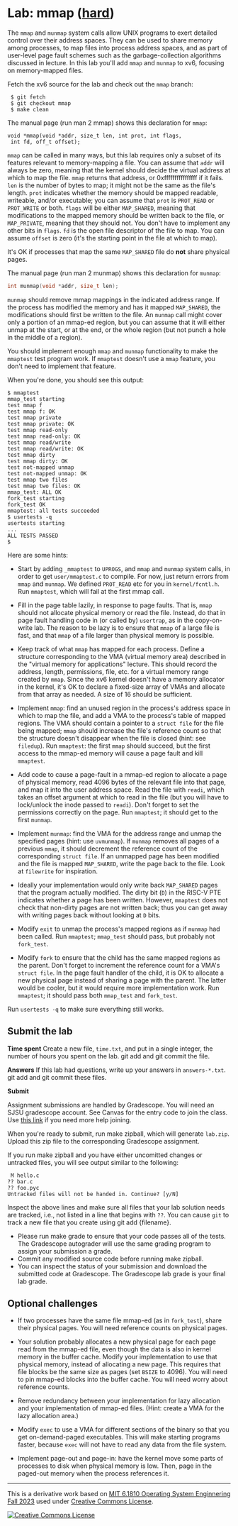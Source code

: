 
# Lab: mmap ([hard](guidance.md))

The `mmap` and `munmap` system calls allow UNIX programs
to exert detailed control over their address spaces. They can be used
to share memory among processes, to map files into process address
spaces, and as part of user-level page fault schemes such as the
garbage-collection algorithms discussed in lecture.
In this lab you'll add `mmap` and `munmap`
to xv6, focusing on memory-mapped files.

Fetch the xv6 source for the lab and check out the `mmap` branch:

```
 $ git fetch
 $ git checkout mmap
 $ make clean
```

The manual page
(run man 2 mmap) shows this declaration for `mmap`:

```
void *mmap(void *addr, size_t len, int prot, int flags,
 int fd, off_t offset);

```

`mmap` can be called in many ways,
but this lab requires only
a subset of its features relevant to memory-mapping a file.
You can assume that
`addr` will always be zero, meaning that the
kernel should decide the virtual address at which to map the file.
`mmap` returns that address, or 0xffffffffffffffff if
it fails.
`len` is the number of bytes to map; it might not be
the same as the file's length.
`prot` indicates whether the memory should be mapped
readable, writeable, and/or executable; you can assume
that `prot` is `PROT_READ` or `PROT_WRITE`
or both.
`flags` will be either `MAP_SHARED`,
meaning that modifications to the mapped memory should
be written back to the file, or `MAP_PRIVATE`,
meaning that they should not. You don't have to implement any
other bits in `flags`.
`fd` is the open file descriptor of the file to map.
You can assume `offset` is zero (it's the starting point
in the file at which to map).

It's OK if processes that map the same `MAP_SHARED`
file do **not** share physical pages.

The manual page
(run man 2 munmap) shows this declaration for `munmap`:

```c
int munmap(void *addr, size_t len);

```

`munmap` should remove mmap mappings in the
indicated address range. If the process has modified the memory and
has it mapped `MAP_SHARED`, the modifications should first be
written to the file. An `munmap` call might cover only a
portion of an mmap-ed region, but you can assume that it will either
unmap at the start, or at the end, or the whole region (but not punch
a hole in the middle of a region).

You should implement enough `mmap` and `munmap`
functionality to make the
`mmaptest` test program work. If `mmaptest`
doesn't use a `mmap` feature, you don't need to implement
that feature.

When you're done, you should see this output:

```
$ mmaptest
mmap_test starting
test mmap f
test mmap f: OK
test mmap private
test mmap private: OK
test mmap read-only
test mmap read-only: OK
test mmap read/write
test mmap read/write: OK
test mmap dirty
test mmap dirty: OK
test not-mapped unmap
test not-mapped unmap: OK
test mmap two files
test mmap two files: OK
mmap_test: ALL OK
fork_test starting
fork_test OK
mmaptest: all tests succeeded
$ usertests -q
usertests starting
...
ALL TESTS PASSED
$

```

Here are some hints:



- Start by adding `_mmaptest` to `UPROGS`,
   and `mmap` and `munmap` system calls, in order to
   get `user/mmaptest.c` to compile. For now, just return
   errors from `mmap` and `munmap`. We defined
   `PROT_READ` etc for you in `kernel/fcntl.h`.
   Run `mmaptest`, which will fail at the first mmap call.


- Fill in the page table lazily, in response to page faults.
   That is, `mmap` should not allocate physical memory or
   read the file. Instead, do that in page fault handling code
   in (or called by) `usertrap`, as in the copy-on-write lab.
   The reason to be lazy is to ensure that `mmap` of
   a large file is fast, and that `mmap` of a file larger
   than physical memory is possible.


- Keep track of what `mmap` has mapped for each process.
   Define a structure corresponding to the VMA (virtual
   memory area) described in the "virtual memory for applications" lecture.
   This should record the address, length, permissions, file, etc.
   for a virtual memory range created by `mmap`. Since the xv6
   kernel doesn't have a memory allocator in the kernel, it's OK to
   declare a fixed-size array of VMAs and allocate
   from that array as needed. A size of 16 should be sufficient.


- Implement `mmap`:
   find an unused region in the process's
   address space in which to map the file,
   and add a VMA to the process's
   table of mapped regions.
   The VMA should contain a pointer to
   a `struct file` for the file being mapped; `mmap` should
   increase the file's reference count so that the structure doesn't
   disappear when the file is closed (hint:
   see `filedup`).
   Run `mmaptest`: the first `mmap` should
   succeed, but the first access to the mmap-ed memory will
   cause a page fault and kill `mmaptest`.


- Add code to cause a page-fault in a mmap-ed region to
   allocate a page of physical memory, read 4096 bytes of
   the relevant file into
   that page, and map it into the user address space.
   Read the file with `readi`,
   which takes an offset argument at which to read in the
   file (but you will have to lock/unlock the inode passed
   to `readi`). Don't forget to set the permissions correctly
   on the page. Run `mmaptest`; it should get to the
   first `munmap`.


- Implement `munmap`: find the VMA for the address range and
   unmap the specified pages (hint: use `uvmunmap`).
   If `munmap` removes all pages of a
   previous `mmap`, it should decrement the reference count
   of the corresponding `struct file`. If an unmapped page
   has been modified and the file is mapped `MAP_SHARED`,
   write the page back to the file.
   Look at `filewrite` for inspiration.


- Ideally your implementation would only write back
   `MAP_SHARED` pages that the program actually modified.
   The dirty bit (`D`) in the RISC-V PTE indicates whether a
   page has been written. However, `mmaptest` does not check
   that non-dirty pages are not written back; thus you can get away
   with writing pages back without looking at `D` bits.


- Modify `exit` to unmap the process's mapped regions as
   if `munmap` had been called.
   Run `mmaptest`; `mmap_test` should pass, but
   probably not `fork_test`.


- Modify `fork` to ensure that the child has the
   same mapped regions as the parent.
   Don't
   forget to increment the reference count for a VMA's `struct
   file`. In the page fault handler of the child, it is OK to
   allocate a new physical page instead of sharing a page with the
   parent. The latter would be cooler, but it would require more
   implementation work. Run `mmaptest`; it should pass
   both `mmap_test` and `fork_test`.



Run `usertests -q` to make sure everything still works.

## Submit the lab

**Time spent**
Create a new file, `time.txt`, and put in a single integer, the
number of hours you spent on the lab.
git add and git commit the file.

**Answers**
If this lab had questions, write up your answers in `answers-*.txt`.
git add and git commit these files.

**Submit**

Assignment submissions are handled by Gradescope.
You will need an SJSU gradescope account.
See Canvas for the entry code to join the class.
Use  [this link](https://help.gradescope.com/article/gi7gm49peg-student-add-course#joining_a_course_using_a_course_code)
if you need more help joining.

When you're ready to submit, run make zipball,
which will generate `lab.zip`.
Upload this zip file to the corresponding Gradescope assignment.

If you run make zipball and you have either uncomitted changes or
untracked files, you will see output similar to the following:

```
 M hello.c
?? bar.c
?? foo.pyc
Untracked files will not be handed in. Continue? [y/N]

```
Inspect the above lines and make sure all files that your lab solution needs
are tracked, i.e., not listed in a line that begins with `??`.
You can cause `git` to track a new file that you create using
git add {filename}.

- Please run make grade to ensure that your code passes all of the tests.
The Gradescope autograder will use the same grading program to assign your submission a grade.
- Commit any modified source code before running make zipball.
- You can inspect the status of your submission and download the submitted
code at Gradescope. The Gradescope lab grade is your final lab grade.

## Optional challenges

- If two processes have the same file mmap-ed (as
   in `fork_test`), share their physical pages. You will need
   reference counts on physical pages.


- Your solution probably allocates a new physical page for each page
   read from the mmap-ed file, even though the data is also in kernel
   memory in the buffer cache. Modify your implementation to use
   that physical memory, instead of allocating a new page. This requires that
   file blocks be the same size as pages (set `BSIZE` to
   4096). You will need to pin mmap-ed blocks into the buffer cache.
   You will need worry about reference counts.


- Remove redundancy between your implementation for lazy
   allocation and your implementation of mmap-ed files. (Hint:
   create a VMA for the lazy allocation area.)


- Modify `exec` to use a VMA for different sections of
   the binary so that you get on-demand-paged executables. This will
   make starting programs faster, because `exec` will not have
   to read any data from the file system.


- Implement page-out and page-in: have
   the kernel move some parts of processes to disk when
   physical memory is low. Then, page in the paged-out memory when
   the process references it.
* * *
		
This is a derivative work based on [MIT 6.1810 Operating System Enginnering Fall 2023](https://pdos.csail.mit.edu/6.828/2023/labs/mmap.html) 
used under [Creative Commons License](https://creativecommons.org/licenses/by/3.0/us/).

[![Creative Commons License](https://i.creativecommons.org/l/by/3.0/us/88x31.png)](https://creativecommons.org/licenses/by/3.0/us/)